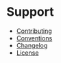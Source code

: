 # Support #

* [Contributing](contributing.md)
* [Conventions](conventions.md)
* [Changelog](changelog.md)
* [License](license.md)
